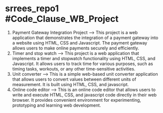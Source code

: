 # srrees_repo1 #Code_Clause_WB_Project 
1. Payment Gateway Integration Project --> This project is a web application that demonstrates the integration of a payment gateway into a website using HTML, CSS and Javascript.  The payment gateway allows users to make online payments securely and efficiently.
2. Timer and stop watch --> This project is a web application that implements a timer and stopwatch functionality using HTML, CSS, and Javascript.  It allows users to track time for various purposes, such as timing tasks, workouts, or any other time-sensitive activities.
3. Unit converter --> This is a simple web-based unit converter application that allows users to convert values between different units of measurement.  It is built using HTML, CSS, and javascript.
4. Online code editor --> This is an online code editor that allows users to write and execute HTML, CSS, and javascript code directly in their web browser.  It provides convenient environment for experimenting, prototyping and learning web development.
